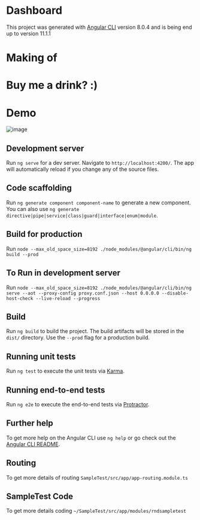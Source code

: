 # Dashboard

This project was generated with [Angular CLI](https://github.com/angular/angular-cli) version 8.0.4 and is being end up to version 11.1.1

# Making of

# Buy me a drink? :)

# Demo 

![image](https://user-images.githubusercontent.com/4992012/68629236-59dd8b00-04e3-11ea-85f1-cc42419d4949.png)



## Development server

Run `ng serve` for a dev server. Navigate to `http://localhost:4200/`. The app will automatically reload if you change any of the source files.

## Code scaffolding

Run `ng generate component component-name` to generate a new component. You can also use `ng generate directive|pipe|service|class|guard|interface|enum|module`.

## Build for production

Run `node --max_old_space_size=8192 ./node_modules/@angular/cli/bin/ng build --prod`

## To Run in development server
Run `node --max_old_space_size=8192 ./node_modules/@angular/cli/bin/ng serve --aot --proxy-config proxy.conf.json --host 0.0.0.0 --disable-host-check --live-reload --progress`

## Build

Run `ng build` to build the project. The build artifacts will be stored in the `dist/` directory. Use the `--prod` flag for a production build.

## Running unit tests

Run `ng test` to execute the unit tests via [Karma](https://karma-runner.github.io).

## Running end-to-end tests

Run `ng e2e` to execute the end-to-end tests via [Protractor](http://www.protractortest.org/).

## Further help

To get more help on the Angular CLI use `ng help` or go check out the [Angular CLI README](https://github.com/angular/angular-cli/blob/master/README.md).

## Routing 
To get more details of routing `SampleTest/src/app/app-routing.module.ts`

## SampleTest Code
To get more details coding `~/SampleTest/src/app/modules/rndsampletest`

